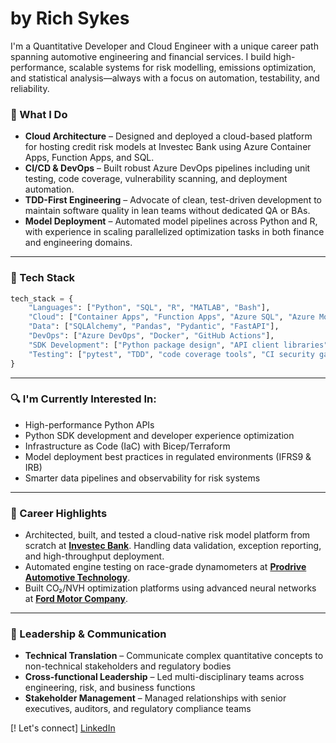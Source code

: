 # by Rich Sykes

I'm a Quantitative Developer and Cloud Engineer with a unique career path spanning automotive engineering and financial services. I build high-performance, scalable systems for risk modelling, emissions optimization, and statistical analysis—always with a focus on automation, testability, and reliability.

### 🚀 What I Do
- **Cloud Architecture** – Designed and deployed a cloud-based platform for hosting credit risk models at Investec Bank  using Azure Container Apps, Function Apps, and SQL.
- **CI/CD & DevOps** – Built robust Azure DevOps pipelines including unit testing, code coverage, vulnerability scanning, and deployment automation.
- **TDD-First Engineering** – Advocate of clean, test-driven development to maintain software quality in lean teams without dedicated QA or BAs.
- **Model Deployment** – Automated model pipelines across Python and R, with experience in scaling parallelized optimization tasks in both finance and engineering domains.

---
### 🧰 Tech Stack
```python
tech_stack = { 
    "Languages": ["Python", "SQL", "R", "MATLAB", "Bash"],
    "Cloud": ["Container Apps", "Function Apps", "Azure SQL", "Azure Monitor", "DevOps"],
    "Data": ["SQLAlchemy", "Pandas", "Pydantic", "FastAPI"],
    "DevOps": ["Azure DevOps", "Docker", "GitHub Actions"],
    "SDK Development": ["Python package design", "API client libraries", "developer tooling"],
    "Testing": ["pytest", "TDD", "code coverage tools", "CI security gates"]
}
```
---
### 🔍 I'm Currently Interested In:
- High-performance Python APIs
- Python SDK development and developer experience optimization
- Infrastructure as Code (IaC) with Bicep/Terraform
- Model deployment best practices in regulated environments (IFRS9 & IRB)
- Smarter data pipelines and observability for risk systems

---
### 🔦 Career Highlights
- Architected, built, and tested a cloud-native risk model platform from scratch at [**Investec Bank**](https://www.investec.com/). Handling data validation, exception reporting, and high-throughput deployment.
- Automated engine testing on race-grade dynamometers at [**Prodrive Automotive Technology**](https://www.prodrive.com).
- Built CO₂/NVH optimization platforms using advanced neural networks at [**Ford Motor Company**](https://www.ford.co.uk).

---
### 👥 Leadership & Communication
- **Technical Translation** – Communicate complex quantitative concepts to non-technical stakeholders and regulatory bodies
- **Cross-functional Leadership** – Led multi-disciplinary teams across engineering, risk, and business functions
- **Stakeholder Management** – Managed relationships with senior executives, auditors, and regulatory compliance teams

[! Let's connect]
[LinkedIn](https://uk.linkedin.com/in/richsykes)